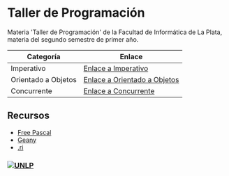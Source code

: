 # Taller de Programación
Materia 'Taller de Programación' de la Facultad de Informática de La Plata, materia del segundo semestre de primer año.


| Categoría            | Enlace                                                         |
|----------------------|----------------------------------------------------------------|
| Imperativo           | [Enlace a Imperativo](https://github.com/gretoide/Taller-de-programacion/tree/master/ejercicios/2.ejerciciosImperativo)       |
| Orientado a Objetos  | [Enlace a Orientado a Objetos](https://github.com/gretoide/Taller-de-programacion/tree/master/ejercicios/3.ejerciciosObjetos)      |
| Concurrente          | [Enlace a Concurrente](https://github.com/gretoide/Taller-de-programacion/tree/master/ejercicios/1.ejerciciosConcurrente)    |

## Recursos
- [Free Pascal](https://www.freepascal.org/download.html)
- [Geany](https://www.geany.org/download/releases/)
- [.ri](https://marketplace.visualstudio.com/items?itemName=lafuenteunlp.lf-rinfo)
 ### [![UNLP](https://img.shields.io/badge/UNLP-Universidad%20Nacional%20de%20La%20Plata-blue)](https://www.unlp.edu.ar/)
 

